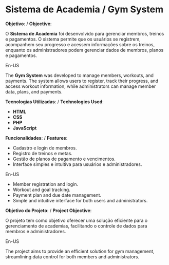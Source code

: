 # Sistema de Academia / Gym System

**Objetivo**:  /  **Objective**:

O **Sistema de Academia** foi desenvolvido para gerenciar membros, treinos e pagamentos. O sistema permite que os usuários se registrem, acompanhem seu progresso e acessem informações sobre os treinos, enquanto os administradores podem gerenciar dados de membros, planos e pagamentos.

En-US

The **Gym System** was developed to manage members, workouts, and payments. The system allows users to register, track their progress, and access workout information, while administrators can manage member data, plans, and payments.

**Tecnologias Utilizadas**:  /  **Technologies Used**:
- **HTML**
- **CSS**
- **PHP**
- **JavaScript**

**Funcionalidades**:  /  **Features**:
- Cadastro e login de membros.
- Registro de treinos e metas.
- Gestão de planos de pagamento e vencimentos.
- Interface simples e intuitiva para usuários e administradores.

En-US

- Member registration and login.
- Workout and goal tracking.
- Payment plan and due date management.
- Simple and intuitive interface for both users and administrators.

**Objetivo do Projeto**:  /  **Project Objective**:

O projeto tem como objetivo oferecer uma solução eficiente para o gerenciamento de academias, facilitando o controle de dados para membros e administradores.

En-US

The project aims to provide an efficient solution for gym management, streamlining data control for both members and administrators.









